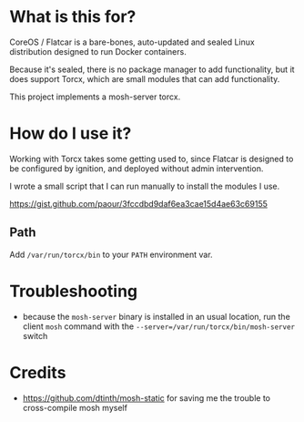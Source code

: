 # What is this for?

CoreOS / Flatcar is a bare-bones, auto-updated and sealed Linux distribution designed to run Docker containers.

Because it's sealed, there is no package manager to add functionality, but it does support Torcx, which are small modules that can add functionality.

This project implements a mosh-server torcx.

# How do I use it?

Working with Torcx takes some getting used to, since Flatcar is designed to be configured by ignition, and deployed without admin intervention.

I wrote a small script that I can run manually to install the modules I use. 

https://gist.github.com/paour/3fccdbd9daf6ea3cae15d4ae63c69155

## Path

Add `/var/run/torcx/bin` to your `PATH` environment var.

# Troubleshooting

- because the `mosh-server` binary is installed in an usual location, run the client `mosh` command with the `--server=/var/run/torcx/bin/mosh-server` switch

# Credits

- https://github.com/dtinth/mosh-static for saving me the trouble to cross-compile mosh myself
